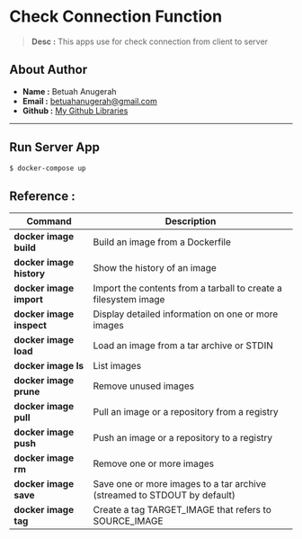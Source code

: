 # Check Connection Function

> **Desc :** This apps use for check connection from client to server

## About Author
- **Name :** Betuah Anugerah
- **Email :** betuahanugerah@gmail.com
- **Github :** [My Github Libraries](https://github.com/betuah/)
<hr>

## Run Server App
```sh
$ docker-compose up
```

## Reference :
| Command                               | Description                         |
| ------------------------------------- | ----------------------------------- |
| **docker image build**	    | Build an image from a Dockerfile | 
| **docker image history**	    | Show the history of an image | 
| **docker image import**	    | Import the contents from a tarball to create a filesystem image | 
| **docker image inspect**	    | Display detailed information on one or more images | 
| **docker image load**	        | Load an image from a tar archive or STDIN | 
| **docker image ls**	        | List images | 
| **docker image prune**	    | Remove unused images | 
| **docker image pull**	        | Pull an image or a repository from a registry | 
| **docker image push**	        | Push an image or a repository to a registry | 
| **docker image rm**           | Remove one or more images | 
| **docker image save**	        | Save one or more images to a tar archive (streamed to STDOUT by default) | 
| **docker image tag**	        | Create a tag TARGET_IMAGE that refers to SOURCE_IMAGE | 
